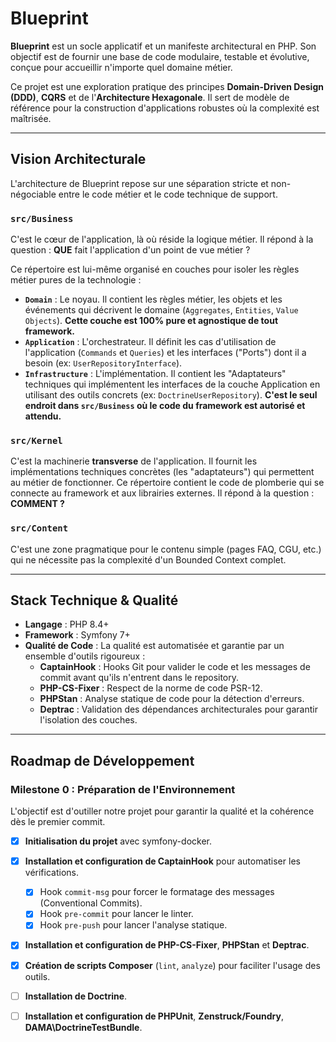 # Blueprint

**Blueprint** est un socle applicatif et un manifeste architectural en PHP. Son objectif est de fournir une base de code modulaire, testable et évolutive, conçue pour accueillir n'importe quel domaine métier.

Ce projet est une exploration pratique des principes **Domain-Driven Design (DDD)**, **CQRS** et de l'**Architecture Hexagonale**. Il sert de modèle de référence pour la construction d'applications robustes où la complexité est maîtrisée.

---

## Vision Architecturale

L'architecture de Blueprint repose sur une séparation stricte et non-négociable entre le code métier et le code technique de support. 

### `src/Business`
C'est le cœur de l'application, là où réside la logique métier. Il répond à la question : **QUE** fait l'application d'un point de vue métier ?

Ce répertoire est lui-même organisé en couches pour isoler les règles métier pures de la technologie :
* **`Domain`** : Le noyau. Il contient les règles métier, les objets et les événements qui décrivent le domaine (`Aggregates`, `Entities`, `Value Objects`). **Cette couche est 100% pure et agnostique de tout framework.**
* **`Application`** : L'orchestrateur. Il définit les cas d'utilisation de l'application (`Commands` et `Queries`) et les interfaces ("Ports") dont il a besoin (ex: `UserRepositoryInterface`).
* **`Infrastructure`** : L'implémentation. Il contient les "Adaptateurs" techniques qui implémentent les interfaces de la couche Application en utilisant des outils concrets (ex: `DoctrineUserRepository`). **C'est le seul endroit dans `src/Business` où le code du framework est autorisé et attendu.**


### `src/Kernel`
C'est la machinerie **transverse** de l'application. Il fournit les implémentations techniques concrètes (les "adaptateurs") qui permettent au métier de fonctionner. Ce répertoire contient le code de plomberie qui se connecte au framework et aux librairies externes. Il répond à la question : **COMMENT ?**

### `src/Content`
C'est une zone pragmatique pour le contenu simple (pages FAQ, CGU, etc.) qui ne nécessite pas la complexité d'un Bounded Context complet.

---

## Stack Technique & Qualité

* **Langage** : PHP 8.4+
* **Framework** : Symfony 7+
* **Qualité de Code** : La qualité est automatisée et garantie par un ensemble d'outils rigoureux :
    * **CaptainHook** : Hooks Git pour valider le code et les messages de commit avant qu'ils n'entrent dans le repository.
    * **PHP-CS-Fixer** : Respect de la norme de code PSR-12.
    * **PHPStan** : Analyse statique de code pour la détection d'erreurs.
    * **Deptrac** : Validation des dépendances architecturales pour garantir l'isolation des couches.

---

## Roadmap de Développement

### Milestone 0 : Préparation de l'Environnement

L'objectif est d'outiller notre projet pour garantir la qualité et la cohérence dès le premier commit.

* [X] **Initialisation du projet** avec symfony-docker.
* [X] **Installation et configuration de CaptainHook** pour automatiser les vérifications.
    * [X] Hook `commit-msg` pour forcer le formatage des messages (Conventional Commits).
    * [X] Hook `pre-commit` pour lancer le linter.
    * [X] Hook `pre-push` pour lancer l'analyse statique.
* [X] **Installation et configuration de PHP-CS-Fixer**, **PHPStan** et **Deptrac**.
* [X] **Création de scripts Composer** (`lint`, `analyze`) pour faciliter l'usage des outils.
* [ ] **Installation de Doctrine**.
* [ ] **Installation et configuration de PHPUnit**, **Zenstruck/Foundry**, **DAMA\DoctrineTestBundle**.

